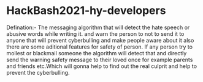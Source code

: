 # HackBash2021-hy-developers

Defination:- The messaging algorithm that will detect the hate speech or abusive words while writing it. and warn the person to not to send it to anyone that will prevent cyberbulling and make people aware about it also there are some aditional features for safety of person.
If any person try to mollest or blackmail someone the algorithm will detect that and directly send the warning safety message to their loved once for example parents and friends etc.Which will gonna help to find out the real culprit and help to prevent the cyberbulling.



